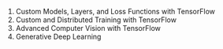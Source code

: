 1. Custom Models, Layers, and Loss Functions with TensorFlow
2. Custom and Distributed Training with TensorFlow
3. Advanced Computer Vision with TensorFlow
4. Generative Deep Learning
